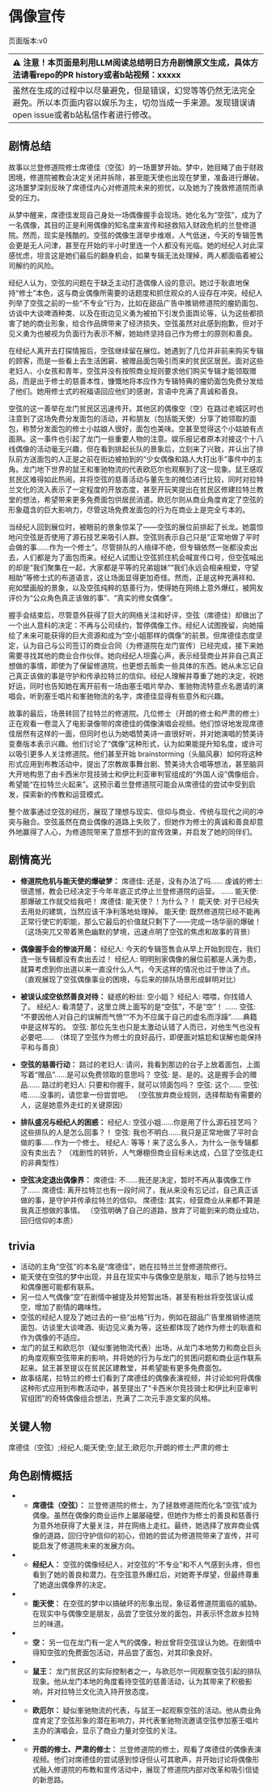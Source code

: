 # 偶像宣传
页面版本:v0
 

| :warning: 注意！本页面是利用LLM阅读总结明日方舟剧情原文生成，具体方法请看repo的PR history或者b站视频：xxxxx           |
|:----------------------------|
| 虽然在生成的过程中以尽量避免，但是错误，幻觉等等仍然无法完全避免。所以本页面内容以娱乐为主，切勿当成一手来源。发现错误请open issue或者b站私信作者进行修改。|



## 剧情总结
故事以兰登修道院修士席德佳（空弦）的一场噩梦开始。梦中，她目睹了由于财政困境，修道院被教会决定关闭并拆除，甚至能天使也出现在梦里，准备进行爆破。这场噩梦深刻反映了席德佳内心对修道院未来的担忧，以及她为了挽救修道院而承受的压力。

从梦中醒来，席德佳发现自己身处一场偶像握手会现场。她化名为“空弦”，成为了一名偶像，其目的正是利用偶像的知名度来宣传和拯救陷入财政危机的兰登修道院。然而，现实是残酷的。空弦的偶像生涯举步维艰，人气低迷，今天的专辑签售会更是无人问津，甚至在开始的半小时里连一个人都没有光临。她的经纪人对此深感忧虑，坦言这是她们最后的翻身机会，如果专辑无法处理掉，两人都面临着被公司解约的风险。

经纪人认为，空弦的问题在于缺乏主动打造偶像人设的意识。她过于耿直地保持“修士”本色，这与商业偶像所需要的话题度和抓住观众的人设存在冲突。经纪人列举了空弦之前的一些“不专业”行为，比如在甜品广告中推销修道院的瘤奶面包、访谈中大谈啤酒种类、以及在街边见义勇为被拍下引发负面舆论等，认为这些都损害了她的商业形象，给合作品牌带来了经济损失。空弦虽然对此感到抱歉，但对于见义勇为也被视为负面行为表示不解，她始终坚持自己作为修士的原则和善良。

在经纪人离开去打探情报后，空弦继续留在展位。她遇到了几位并非前来购买专辑的顾客，而是一些看上去生活困窘、被赠品面包吸引而来的贫民区居民。面对这些老妇人、小女孩和青年，空弦并没有按照商业规则要求他们购买专辑才能领取赠品，而是出于修士的慈善本性，慷慨地将本应作为专辑特典的瘤奶面包免费分发给了他们。她用修士式的祝福语回应他们的感谢，言语中充满了真诚和善良。

空弦的这一善举在龙门贫民区迅速传开。其他区的偶像空（空）在路过老城区时也注意到了这场免费分发面包的活动，并和朋友（包括能天使）分享了她领取的面包，称赞分发面包的修士小姑娘人很好，面包也美味。空甚至觉得这个小姑娘有点面熟。这一事件也引起了龙门一些重要人物的注意。娱乐报记者原本对接这个十八线偶像的活动毫无兴趣，但在看到排起长队的景象后，立刻来了兴致，并认出了排队前方送面包的人正是之前在街边被拍到的“少女偶像和路人大打出手”事件中的主角。龙门地下世界的鼠王和峯驰物流的代表欧厄尔也观察到了这一现象。鼠王感叹贫民区难得如此热闹，并将空弦的慈善活动与董先生的摊位进行比较，同时对拉特兰文化的流入表示了一定程度的开放态度，甚至开玩笑提出在贫民区修建拉特兰教堂的想法，希望带来更多免费面包供居民消遣。欧厄尔则从商业角度肯定了空弦的形象蕴含的巨大影响力，尽管这场免费发面包的行为在商业上是完全亏本的。

当经纪人回到展位时，被眼前的景象惊呆了——空弦的展位前排起了长龙。她震惊地问空弦是否使用了源石技艺来吸引人群。空弦则表示自己只是“正常地做了平时会做的事……作为一个修士”。尽管排队的人络绎不绝，但专辑依然一张都没卖出去，人们都是为了面包而来。经纪人试图让空弦抓住机会喊宣传口号，但空弦喊出的却是“我们聚集在一起，大家都是平等的兄弟姐妹”“我们永远会相亲相爱，守望相助”等修士式的布道语言，这让场面显得更加奇怪。然而，正是这种充满祥和、宛如壁画般的景象，以及空弦纯粹的慈善行为，使得她在网络上意外爆红，被网友评价为“公众角色真正该做的事”、“真实的修女偶像”。

握手会结束后，尽管意外获得了巨大的网络关注和好评，空弦（席德佳）却做出了一个出人意料的决定：不再与公司续约，暂停偶像工作。经纪人试图挽留，向她描绘了未来可能获得的巨大资源和成为“空小姐那样的偶像”的前景。但席德佳态度坚定，认为自己与公司签订的商业合同（为修道院在龙门宣传）已经完成，接下来她需要寻找其他的商业合作伙伴。她向经纪人坦露心声，表示经营商业并非自己真正想做的事情，即使为了保留修道院，也更想去贩卖一些具体的东西。她从未忘记自己真正该做的事是守护和传承拉特兰的信仰。经纪人理解并尊重了她的决定，祝她好运，同时也告知她在离开前有一场由塞壬唱片举办、峯驰物流特意点名邀请的演唱会。听到塞壬唱片和峯驰物流的名字，席德佳显得有些意外和兴趣。

故事的最后，场景转回了拉特兰的修道院。几位修士（开朗的修士和严肃的修士）正在观看一卷混入了电影录像带的席德佳的偶像演唱会视频。他们惊讶地发现席德佳居然有这样的一面，但同时也认为她唱赞美诗一直很好听，并对她演唱的赞美诗变奏版本表示兴趣。他们讨论了“偶像”这种形式，认为如果能提升知名度，或许可以吸引更多人关注修道院。他们甚至开始 brainstorming（头脑风暴）如何将这种形式应用到布教活动中，提出了宗教故事舞台剧、赞美诗大合唱等想法，甚至脑洞大开地构思了由卡西米尔竞技骑士和伊比利亚审判官组成的“外国人设”偶像组合，希望能“在拉特兰火起来”。这预示着兰登修道院可能会从席德佳的尝试中受到启发，探索新的传教和运营模式。

整个故事通过空弦的经历，展现了理想与现实、信仰与商业、传统与现代之间的冲突与融合。空弦虽然在商业偶像的道路上失败了，但她作为修士的真诚和善良却意外地赢得了人心，为修道院带来了意想不到的宣传效果，并启发了她的同伴们。
## 剧情高光
-   **修道院危机与能天使的爆破梦：**
    席德佳: 还是，没有办法了吗......
    虔诚的修士: 很遗憾，教会已经决定于今年年底正式停止兰登修道院的运营。
    ......
    能天使: 那爆破工作就交给我吧！
    席德佳: 能天使？！为什么？！
    能天使: 对于已经失去用处的建筑，当然应该干净利落地处理掉。
    能天使: 既然修道院已经不能再正常行使它的职能，那么它最后的价值就只剩下了——完成一场华丽的爆破！
    （这场突兀又带着黑色幽默的梦境，迅速点明了空弦的焦虑和故事的背景）

-   **偶像握手会的惨淡开局：**
    经纪人: 今天的专辑签售会从早上开始到现在，我们连一张专辑都没有卖出去过！
    经纪人: 明明别家偶像的展位前都是人满为患，就算考虑到你出道以来一直没什么人气，今天这样的情况也过于惨淡了点。
    （直观展现了空弦偶像事业的困境，与后来的排队场景形成鲜明对比）

-   **被误认成空依然善良对待：**
    疑惑的粉丝: 空小姐？
    经纪人: 喂喂，你找错人了。
    经纪人: 看清楚了，这里立牌上面写的是“空弦”，不是“空”！
    ......
    空弦: “不要因他人对自己的误解而气愤”“不为不应属于自己的虚名而浮躁”......典籍中是这样写的。
    空弦: 那位先生也只是太激动认错了人而已，对他生气也没有必要吧......
    （体现了空弦作为修士的良好品行，即便面对尴尬和误解也能保持平和与善良）

-   **空弦的慈善行动：**
    路过的老妇人: 请问，我看到那边的台子上放着面包，上面写着“赠品”......是可以免费领取的意思吗？
    空弦: 是、是的。这是握手会的赠品......
    路过的老妇人: 只要和你握手，就可以领面包吗？
    空弦: 这个......
    空弦: 唔......没事的，请您拿一份尝尝吧。
    （空弦放弃商业规则，选择帮助有需要的人，这是她意外走红的关键原因）

-   **排队盛况与经纪人的困惑：**
    经纪人: 空弦小姐......你是用了什么源石技艺吗？这些排队的人是怎么回事？！
    空弦: 我也不明白......我只是正常地做了平时会做的事......作为一个修士。
    经纪人: 等等！来了这么多人，为什么一张专辑都没有卖出去？
    （戏剧性的转折，人气爆棚但商业目标未达成，凸显了空弦走红的非典型性）

-   **空弦决定退出偶像界：**
    席德佳: 不......我还是决定，暂时不再从事偶像工作了......
    席德佳: 离开拉特兰也有一段时间了，我从来没有忘记过，自己真正该做的事，是守护并传承拉特兰的信仰。
    席德佳: 其实，经营商业从来都不算是我真正想做的事情。
    （空弦明确了自己的道路，放弃了可能到来的商业成功，回归信仰的本质）
## trivia
-   活动的主角“空弦”的本名是“席德佳”，她在拉特兰兰登修道院修行。
-   能天使在空弦的梦中出现，并且在现实中与偶像空是朋友，暗示了她与拉特兰和偶像圈可能都有联系。
-   另一位人气偶像“空”在剧情中被提及并短暂出场，甚至有粉丝将空弦误认成空，增加了剧情的趣味性。
-   空弦的经纪人提及了她过去的一些“出格”行为，例如在甜品广告里推销修道院面包、访谈里大谈啤酒、街边见义勇为等，这些都体现了她作为修士的耿直和作为偶像的不适应。
-   龙门的鼠王和欧厄尔（疑似峯驰物流代表）出场，从龙门本地势力和商业巨头的角度观察空弦带来的影响，并将她的行为与龙门的贫困问题和商业运作联系起来。鼠王甚至提议在贫民区建教堂，并希望能有更多免费面包。
-   故事结尾，拉特兰的修士们看到了席德佳的偶像表演视频，并讨论如何将偶像这种形式应用到布教活动中，甚至提出了“卡西米尔竞技骑士和伊比利亚审判官组团”的奇特偶像组合想法，充满了二次元手游文案的风格。
## 关键人物
席德佳（空弦）;经纪人;能天使;空;鼠王;欧厄尔;开朗的修士;严肃的修士
## 角色剧情概括
-   -   **席德佳（空弦）：** 兰登修道院的修士，为了拯救修道院而化名“空弦”成为偶像。虽然在偶像的商业运作上屡屡碰壁，但她作为修士的善良和慈善行为意外地获得了大量关注，并在网络上走红。最终，她选择了放弃商业偶像的道路，回归守护信仰的初心，但她的尝试为修道院带来了宣传，并可能启发了修道院未来的发展方向。
-   -   **经纪人：** 空弦的偶像经纪人，对空弦的“不专业”和不人气感到头疼，但也看到了她的善良和潜力。在空弦意外爆红后，对她寄予厚望，但最终尊重了她退出偶像界的决定。
-   -   **能天使：** 在空弦的梦中以搞破坏的形象出现，象征着修道院面临的威胁。在现实中与偶像空是朋友，品尝了空弦分发的面包，并表示怀念故乡拉特兰的味道。
-   -   **空：** 另一位在龙门有一定人气的偶像，粉丝曾将空弦误认为她。在剧情中得知空弦的免费面包活动，并品尝了面包，对其印象良好。
-   -   **鼠王：** 龙门贫民区的实际控制者之一，与欧厄尔一同观察空弦引起的排队现象。他从龙门本地的角度看待空弦的慈善活动，认为其带来了积极影响，并对拉特兰文化流入持开放态度。
-   -   **欧厄尔：** 疑似峯驰物流的代表，与鼠王一起观察空弦的活动。他从商业角度肯定了空弦形象的潜在影响力，并代表峯驰物流邀请空弦参加塞壬唱片主办的演唱会，显示了商业力量对空弦的关注。
-   -   **开朗的修士、严肃的修士：** 兰登修道院的修士，观看了席德佳的偶像表演视频。他们对席德佳的尝试感到惊讶但认可其歌声，并开始讨论将偶像形式融入修道院的布教和宣传活动中，展现了修道院内部对改革和吸引信徒的新思路。